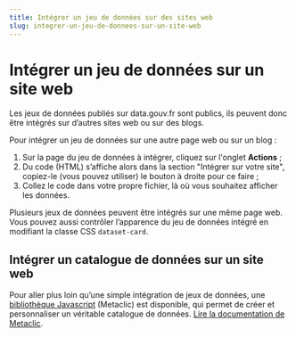 ```yaml
---
title: Intégrer un jeu de données sur des sites web
slug: integrer-un-jeu-de-donnees-sur-un-site-web
---
```


# Intégrer un jeu de données sur un site web

Les jeux de données publiés sur data.gouv.fr sont publics, ils peuvent donc être intégrés sur d’autres sites web ou sur des blogs.

Pour intégrer un jeu de données sur une autre page web ou sur un blog :

1. Sur la page du jeu de données à intégrer, cliquez sur l'onglet **Actions** ;
2. Du code (HTML) s’affiche alors dans la section "Intégrer sur votre site", copiez-le (vous pouvez utiliser) le bouton à droite pour ce faire ;
3. Collez le code dans votre propre fichier, là où vous souhaitez afficher les données.

Plusieurs jeux de données peuvent être intégrés sur une même page web. Vous pouvez aussi contrôler l’apparence du jeu de données intégré en modifiant la classe CSS `dataset-card`.

## Intégrer un catalogue de données sur un site web

Pour aller plus loin qu’une simple intégration de jeux de données, une [bibliothèque Javascript](https://github.com/datakode/metaclic) (Metaclic) est disponible, qui permet de créer et personnaliser un véritable catalogue de données. [Lire la documentation de Metaclic](https://github.com/datakode/metaclic/wiki).
